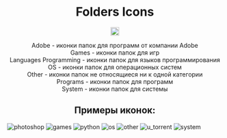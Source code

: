 <h1 align="center">Folders Icons</h1>

<p align="center">
<a href="https://github.com/blackcatprog/folder_icons/blob/main/LICENSE"><img alt="LICENSE" src="https://img.shields.io/github/license/tjackenpacken/taskbar-groups?style=for-the-badge" height="20"/></a> 
</p>

<p align="center">
Adobe - иконки папок для программ от компании Adobe<br>
Games - иконки папок для игр<br>
Languages Programming - иконки папок для языков программирования<br>
OS - иконки папок для операционных систем<br>
Other - иконки папок не относящиеся ни к одной категории<br>
Programs - иконки папок для программ<br>
System - иконки папок для системы
</p>

<h2 align="center">Примеры иконок:</h2>

<p align="center">
  
![photoshop](Adobe/photoshop.ico) ![games](Games/rockstar_launcher.ico) ![python](Languages%20Programming/python.ico)
![os](OS/ubuntu.ico) ![other](Other/youtube.ico) ![u_torrent](Programs/unity.ico)
![system](System/video.ico)

</p>
